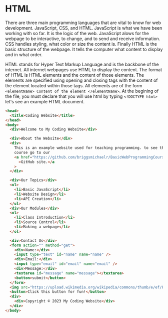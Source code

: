 # HTML

There are three main programming languages that are vital to know for web development. JavaScript, CSS, and HTML. JavaScript is what we have been 
working with so far. It is the logic of the web. JavaScript alows for the webpage to be interactive, to change, and to send and receive information. 
CSS handles styling, what color or size the content is. Finally HTML is the basic structure of the webpage. It tells the computer what content to display 
and in what order.

HTML stands for Hyper Text Markup Language and is the backbone of the internet. All internet webpages use HTML to display the content. The format of HTML
is HTML elements and the content of those elements. The elements are specified using opening and closing tags with the content of the element located 
within those tags. All elements are of the form `<elementName> Content of the element </elementName>`. At the begining of the file, you must declare 
that you will use html by typing `<!DOCTYPE html>` let's see an example HTML document.

``` html
<head>
  <title>Coding Website</title>
</head>
<body>
  <div>Welcome to My Coding Website</div>

  <div>About the Website</div>
  <div>
    This is an example website used for teaching programming. to see the full
    course go to our
    <a href="https://github.com/briggsmichaelr/BasicWebProgrammingCourse"
      >GitHub site.</a
    >
  </div>

  <div>Our Topics</div>
  <ul>
    <li>Basic JavaScript</li>
    <li>Website Design</li>
    <li>API Creation</li>
  </ul>
  <div>Our Modules</div>
  <ol>
    <li>Class Introduction</li>
    <li>Source Control</li>
    <li>Making a webpage</li>
  </ol>

  <div>Contact Us</div>
  <form action="" method="get">
    <div>Name:</div>
    <input type="text" id="name" name="name" />
    <div>Email:</div>
    <input type="email" id="email" name="email" />
    <div>Message:</div>
    <textarea id="message" name="message"></textarea>
    <button>submit</button>
  </form>
  <img src="https://upload.wikimedia.org/wikipedia/commons/thumb/e/ef/Programming_code.jpg/1600px-Programming_code.jpg?20211217210447" height="300px">
  <button>Click this button for fun!</button>
  <div>
    <div>Copyright © 2023 My Coding Website</div>
  </div>
</body>
```

